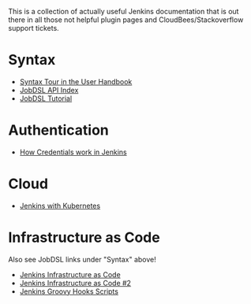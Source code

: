 This is a collection of actually useful Jenkins documentation that is out there in all 
those not helpful plugin pages and CloudBees/Stackoverflow support tickets.

# Syntax

- [Syntax Tour in the User Handbook](https://jenkins.io/doc/pipeline/tour/environment/)
- [JobDSL API Index](https://jenkinsci.github.io/job-dsl-plugin/#path/pipelineJob-parameters)
- [JobDSL Tutorial](https://github.com/jenkinsci/job-dsl-plugin/wiki/Tutorial---Using-the-Jenkins-Job-DSL)

# Authentication

- [How Credentials work in Jenkins](https://github.com/jenkinsci/credentials-plugin/blob/master/docs/user.adoc)

# Cloud

- [Jenkins with Kubernetes](https://github.com/jenkinsci/kubernetes-plugin)

# Infrastructure as Code

Also see JobDSL links under "Syntax" above!

- [Jenkins Infrastructure as Code](https://fishi.devtail.io/weblog/2019/01/06/jenkins-as-code-part-1/)
- [Jenkins Infrastructure as Code #2](https://www.reddit.com/r/devops/comments/886xj8/is_it_possible_to_configure_jenkins_without_ever/)
- [Jenkins Groovy Hooks Scripts](http://tdongsi.github.io/blog/2017/12/30/groovy-hook-script-and-jenkins-configuration-as-code/)
